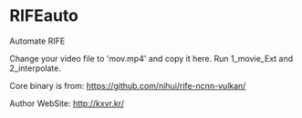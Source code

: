 # RIFEauto
Automate RIFE


Change your video file to 'mov.mp4' and copy it here.
Run 1_movie_Ext and 2_interpolate.


Core binary is from:
https://github.com/nihui/rife-ncnn-vulkan/

Author WebSite:
http://kxvr.kr/
